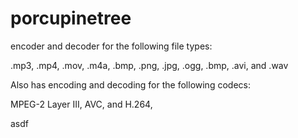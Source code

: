 # porcupinetree

encoder and decoder for the following file types:

.mp3,
.mp4,
.mov,
.m4a,
.bmp,
.png,
.jpg,
.ogg,
.bmp,
.avi,
and .wav

Also has encoding and decoding for the following codecs:

MPEG-2 Layer III,
AVC,
and H.264,

asdf
